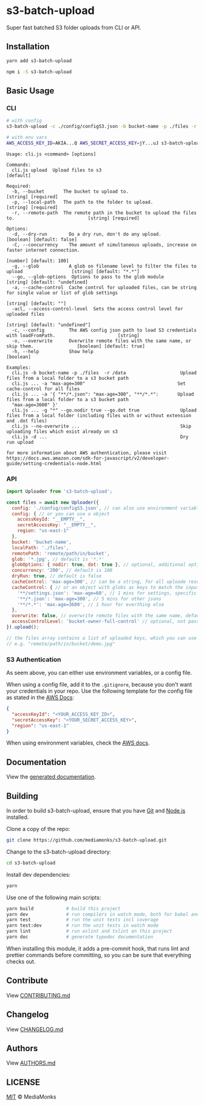 # s3-batch-upload

Super fast batched S3 folder uploads from CLI or API.

## Installation

```sh
yarn add s3-batch-upload
```

```sh
npm i -S s3-batch-upload
```


## Basic Usage

### CLI

```sh
# with config
s3-batch-upload -c ./config/configS3.json -b bucket-name -p ./files -r remote/path/in/bucket

# with env vars
AWS_ACCESS_KEY_ID=AKIA...Q AWS_SECRET_ACCESS_KEY=jY...uJ s3-batch-upload -b bucket-name -p ./files -r remote/path/in/bucket -g "*.jpg -C 200 -d"
```

```
Usage: cli.js <command> [options]

Commands:
  cli.js upload  Upload files to s3                                                                            [default]

Required:
  -b, --bucket       The bucket to upload to.                                                        [string] [required]
  -p, --local-path   The path to the folder to upload.                                               [string] [required]
  -r, --remote-path  The remote path in the bucket to upload the files to.                           [string] [required]

Options:
  -d, --dry-run        Do a dry run, don't do any upload.                                     [boolean] [default: false]
  -C, --concurrency    The amount of simultaneous uploads, increase on faster internet connection.
                                                                                                 [number] [default: 100]
  -g, --glob           A glob on filename level to filter the files to upload                  [string] [default: "*.*"]
  --go, --glob-options  Options to pass to the glob module                                [string] [default: "undefined]
  -a, --cache-control  Cache control for uploaded files, can be string for single value or list of glob settings
                                                                                                  [string] [default: ""]
  -acl, --access-control-level  Sets the access control level for uploaded files
                                                                                                  [string] [default: "undefined"]
  -c, --config         The AWS config json path to load S3 credentials with loadFromPath.                       [string]
  -o, --overwrite      Overwrite remote files with the same name, or skip them.                [boolean] [default: true]
  -h, --help           Show help                                                                               [boolean]

Examples:
  cli.js -b bucket-name -p ./files  -r /data                    Upload files from a local folder to a s3 bucket path
  cli.js ... -a "max-age=300"                                  Set cache-control for all files
  cli.js ... -a '{ "**/*.json": "max-age=300", "**/*.*":       Upload files from a local folder to a s3 bucket path
  "max-age=3600" }'
  cli.js ... -g "*" --go.nodir true --go.dot true               Upload files from a local folder (including files with or without extension and .dot files)
  cli.js --no-overwrite ...                                     Skip uploading files which exist already on s3
  cli.js -d ...                                                 Dry run upload

for more information about AWS authentication, please visit
https://docs.aws.amazon.com/sdk-for-javascript/v2/developer-guide/setting-credentials-node.html

```

### API
```js
import Uploader from 's3-batch-upload';

const files = await new Uploader({
  config: './config/configS3.json', // can also use environment variables
  config: { // or you can use a object
    accessKeyId: "__EMPTY__",
    secretAccessKey: "__EMPTY__",
    region: "us-east-1"
  },
  bucket: 'bucket-name',
  localPath: './files',
  remotePath: 'remote/path/in/bucket',
  glob: '*.jpg', // default is '*.*'
  globOptions: { nodir: true, dot: true }, // optional, additional options to pass to "glob" module
  concurrency: '200', // default is 100
  dryRun: true, // default is false
  cacheControl: 'max-age=300', // can be a string, for all uploade resources
  cacheControl: { // or an object with globs as keys to match the input path
    '**/settings.json': 'max-age=60', // 1 mins for settings, specific matches should go first
    '**/*.json': 'max-age=300', // 5 mins for other jsons
    '**/*.*': 'max-age=3600', // 1 hour for everthing else
  },
  overwrite: false, // overwrite remote files with the same name, default is true
  accessControlLevel: 'bucket-owner-full-control' // optional, not passed if undefined. - available options - "private"|"public-read"|"public-read-write"|"authenticated-read"|"aws-exec-read"|"bucket-owner-read"|"bucket-owner-full-control"
}).upload();

// the files array contains a list of uploaded keys, which you can use to build up the S3 urls.
// e.g. "remote/path/in/bucket/demo.jpg"
```

### S3 Authentication

As seem above, you can either use environment variables, or a config file.

When using a config file, add it to the `.gitignore`, because you don't want your credentials
in your repo. Use the following template for the config file as stated in the [AWS Docs](https://docs.aws.amazon.com/sdk-for-javascript/v2/developer-guide/loading-node-credentials-json-file.html):

```json
{
  "accessKeyId": "<YOUR_ACCESS_KEY_ID>",
  "secretAccessKey": "<YOUR_SECRET_ACCESS_KEY>",
  "region": "us-east-1"
}
```

When using environment variables, check the [AWS docs](https://docs.aws.amazon.com/sdk-for-javascript/v2/developer-guide/loading-node-credentials-environment.html).

## Documentation

View the [generated documentation](http://mediamonks.github.io/s3-batch-upload/).


## Building

In order to build s3-batch-upload, ensure that you have [Git](http://git-scm.com/downloads)
and [Node.js](http://nodejs.org/) installed.

Clone a copy of the repo:
```sh
git clone https://github.com/mediamonks/s3-batch-upload.git
```

Change to the s3-batch-upload directory:
```sh
cd s3-batch-upload
```

Install dev dependencies:
```sh
yarn
```

Use one of the following main scripts:
```sh
yarn build            # build this project
yarn dev              # run compilers in watch mode, both for babel and typescript
yarn test             # run the unit tests incl coverage
yarn test:dev         # run the unit tests in watch mode
yarn lint             # run eslint and tslint on this project
yarn doc              # generate typedoc documentation
```

When installing this module, it adds a pre-commit hook, that runs lint and prettier commands
before committing, so you can be sure that everything checks out.


## Contribute

View [CONTRIBUTING.md](./CONTRIBUTING.md)


## Changelog

View [CHANGELOG.md](./CHANGELOG.md)


## Authors

View [AUTHORS.md](./AUTHORS.md)


## LICENSE

[MIT](./LICENSE) © MediaMonks


